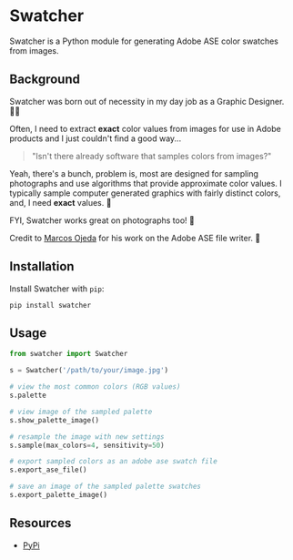 # Swatcher

Swatcher is a Python module for generating Adobe ASE color swatches from images.

## Background

Swatcher was born out of necessity in my day job as a Graphic Designer. 👨‍💻

Often, I need to extract **exact** color values from images for use in Adobe products and I just couldn't find a good way...

> "Isn't there already software that samples colors from images?"

Yeah, there's a bunch, problem is, most are designed for sampling photographs and use algorithms that provide approximate color values. I typically sample computer generated graphics with fairly distinct colors, and, I need **exact** values. 🎯

FYI, Swatcher works great on photographs too! 📸

Credit to [Marcos Ojeda](https://github.com/nsfmc/swatch) for his work on the Adobe ASE file writer. 👏

## Installation

Install Swatcher with `pip`:

    pip install swatcher

## Usage

```python
from swatcher import Swatcher

s = Swatcher('/path/to/your/image.jpg')

# view the most common colors (RGB values)
s.palette

# view image of the sampled palette
s.show_palette_image()

# resample the image with new settings
s.sample(max_colors=4, sensitivity=50)

# export sampled colors as an adobe ase swatch file
s.export_ase_file()

# save an image of the sampled palette swatches
s.export_palette_image()
```

## Resources

- [PyPi](https://pypi.python.org/pypi/swatcher)